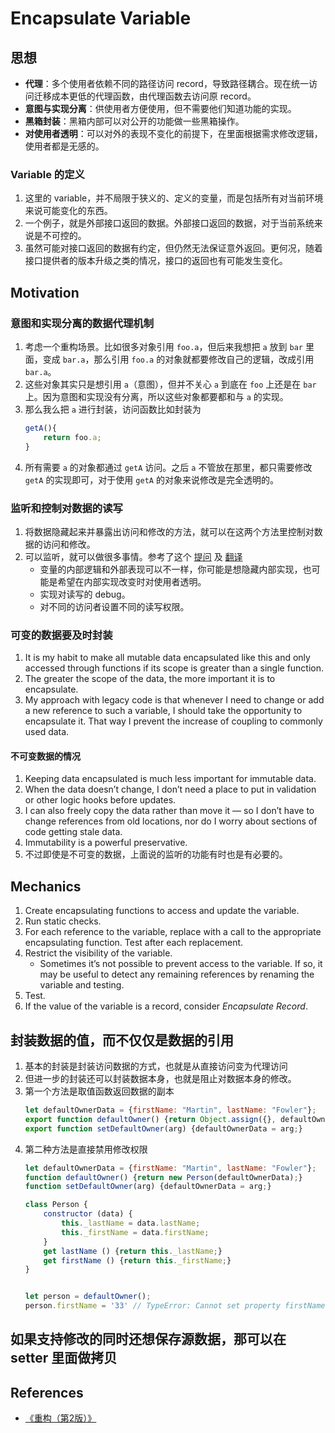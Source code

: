 # Encapsulate Variable


## 思想
* **代理**：多个使用者依赖不同的路径访问 record，导致路径耦合。现在统一访问迁移成本更低的代理函数，由代理函数去访问原 record。
* **意图与实现分离**：供使用者方便使用，但不需要他们知道功能的实现。
* **黑箱封装**：黑箱内部可以对公开的功能做一些黑箱操作。
* **对使用者透明**：可以对外的表现不变化的前提下，在里面根据需求修改逻辑，使用者都是无感的。


### Variable 的定义
1. 这里的 variable，并不局限于狭义的、定义的变量，而是包括所有对当前环境来说可能变化的东西。
2. 一个例子，就是外部接口返回的数据。外部接口返回的数据，对于当前系统来说是不可控的。
3. 虽然可能对接口返回的数据有约定，但仍然无法保证意外返回。更何况，随着接口提供者的版本升级之类的情况，接口的返回也有可能发生变化。


## Motivation
### 意图和实现分离的数据代理机制
1. 考虑一个重构场景。比如很多对象引用 `foo.a`，但后来我想把 `a` 放到 `bar` 里面，变成 `bar.a`，那么引用 `foo.a` 的对象就都要修改自己的逻辑，改成引用 `bar.a`。
2. 这些对象其实只是想引用 `a`（意图），但并不关心 `a` 到底在 `foo` 上还是在 `bar` 上。因为意图和实现没有分离，所以这些对象都要都和与 `a` 的实现。
3. 那么我么把 `a` 进行封装，访问函数比如封装为
    ```js
    getA(){
        return foo.a;
    }
    ```
4. 所有需要 `a` 的对象都通过 `getA` 访问。之后 `a` 不管放在那里，都只需要修改 `getA` 的实现即可，对于使用 `getA` 的对象来说修改是完全透明的。

### 监听和控制对数据的读写
1. 将数据隐藏起来并暴露出访问和修改的方法，就可以在这两个方法里控制对数据的访问和修改。
2. 可以监听，就可以做很多事情。参考了这个 [提问](https://stackoverflow.com/questions/1568091/why-use-getters-and-setters-accessors) 及 [翻译](https://www.zhihu.com/question/21401198/answer/18113707)
    * 变量的内部逻辑和外部表现可以不一样，你可能是想隐藏内部实现，也可能是希望在内部实现改变时对使用者透明。
    * 实现对读写的 debug。
    * 对不同的访问者设置不同的读写权限。

### 可变的数据要及时封装
1. It is my habit to make all mutable data encapsulated like this and only accessed through functions if its scope is greater than a single function. 
2. The greater the scope of the data, the more important it is to encapsulate. 
3. My approach with legacy code is that whenever I need to change or add a new reference to such a variable, I should take the opportunity to encapsulate it. That way I prevent the increase of coupling to commonly used data.

#### 不可变数据的情况
1. Keeping data encapsulated is much less important for immutable data. 
2. When the data doesn’t change, I don’t need a place to put in validation or other logic hooks before updates. 
3. I can also freely copy the data rather than move it — so I don’t have to change references from old locations, nor do I worry about sections of code getting stale data. 
4. Immutability is a powerful preservative. 
5. 不过即使是不可变的数据，上面说的监听的功能有时也是有必要的。


## Mechanics
1. Create encapsulating functions to access and update the variable.
2. Run static checks.
3. For each reference to the variable, replace with a call to the appropriate encapsulating function. Test after each replacement.
4. Restrict the visibility of the variable.
    * Sometimes it’s not possible to prevent access to the variable. If so, it may be useful to detect any remaining references by renaming the variable and testing.
5. Test.
6. If the value of the variable is a record, consider *Encapsulate Record*.


## 封装数据的值，而不仅仅是数据的引用
1. 基本的封装是封装访问数据的方式，也就是从直接访问变为代理访问
2. 但进一步的封装还可以封装数据本身，也就是阻止对数据本身的修改。
3. 第一个方法是取值函数返回数据的副本
    ```js   
    let defaultOwnerData = {firstName: "Martin", lastName: "Fowler"};
    export function defaultOwner() {return Object.assign({}, defaultOwnerData);}
    export function setDefaultOwner(arg) {defaultOwnerData = arg;}
    ```
4. 第二种方法是直接禁用修改权限  
    ```js
    let defaultOwnerData = {firstName: "Martin", lastName: "Fowler"};
    function defaultOwner() {return new Person(defaultOwnerData);}
    function setDefaultOwner(arg) {defaultOwnerData = arg;}

    class Person {
        constructor (data) {
            this._lastName = data.lastName;
            this._firstName = data.firstName;
        }
        get lastName () {return this._lastName;}
        get firstName () {return this._firstName;}
    }


    let person = defaultOwner();
    person.firstName = '33' // TypeError: Cannot set property firstName of #<Person> which has only a getter
    ```


## 如果支持修改的同时还想保存源数据，那可以在 setter 里面做拷贝


## References
* [《重构（第2版）》](https://book.douban.com/subject/33400354/)

